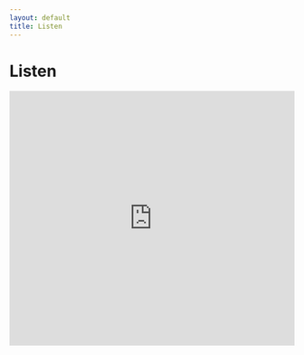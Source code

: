 ```yaml
---
layout: default
title: Listen 
---
```

# Listen

<iframe width="100%" height="450" scrolling="no" frameborder="no" src="https://w.soundcloud.com/player/?url=https%3A//api.soundcloud.com/groups/10104&amp;auto_play=true&amp;hide_related=false&amp;visual=true"></iframe>
